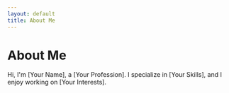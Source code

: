```yaml
---
layout: default
title: About Me
---
```


# About Me
Hi, I'm [Your Name], a [Your Profession]. I specialize in [Your Skills], and I enjoy working on [Your Interests].
